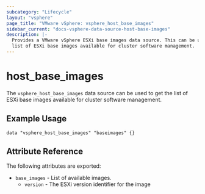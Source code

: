 ```yaml
---
subcategory: "Lifecycle"
layout: "vsphere"
page_title: "VMware vSphere: vsphere_host_base_images"
sidebar_current: "docs-vsphere-data-source-host-base-images"
description: |-
  Provides a VMware vSphere ESXi base images data source. This can be used to get the
  list of ESXi base images available for cluster software management.
---
```


# host\_base\_images

The `vsphere_host_base_images` data source can be used to get the list of ESXi base images available
for cluster software management.

## Example Usage

```hcl
data "vsphere_host_base_images" "baseimages" {}
```

## Attribute Reference

The following attributes are exported:

* `base_images` - List of available images.
  * `version` - The ESXi version identifier for the image
